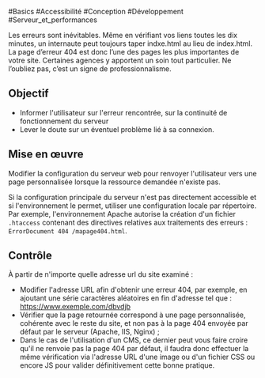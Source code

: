 
#Basics #Accessibilité #Conception #Développement #Serveur_et_performances

Les erreurs sont inévitables. Même en vérifiant vos liens toutes les dix minutes, un internaute peut toujours taper indxe.html au lieu de index.html. La page d’erreur 404 est donc l’une des pages les plus importantes de votre site. Certaines agences y apportent un soin tout particulier. Ne l’oubliez pas, c’est un signe de professionnalisme.


## Objectif

* Informer l'utilisateur sur l'erreur rencontrée, sur la continuité de fonctionnement du serveur
* Lever le doute sur un éventuel problème lié à sa connexion.

## Mise en œuvre

Modifier la configuration du serveur web pour renvoyer l'utilisateur vers une page personnalisée lorsque la ressource demandée n'existe pas.

Si la configuration principale du serveur n'est pas directement accessible et si l'environnement le permet, utiliser une configuration locale par répertoire. Par exemple, l'environnement Apache autorise la création d'un fichier `.htaccess` contenant des directives relatives aux traitements des erreurs : `ErrorDocument 404 /mapage404.html`.

## Contrôle

À partir de n'importe quelle adresse url du site examiné :

* Modifier l'adresse URL afin d'obtenir une erreur 404, par exemple, en ajoutant une série caractères aléatoires en fin d'adresse tel que : https://www.exemple.com/dbvdjb
* Vérifier que la page retournée correspond à une page personnalisée, cohérente avec le reste du site, et non pas à la page 404 envoyée par défaut par le serveur (Apache, IIS, Nginx) ;
* Dans le cas de l'utilisation d'un CMS, ce dernier peut vous faire croire qu'il ne renvoie pas la page 404 par défaut, il faudra donc effectuer la même vérification via l'adresse URL d'une image ou d'un fichier CSS ou encore JS pour valider définitivement cette bonne pratique.

